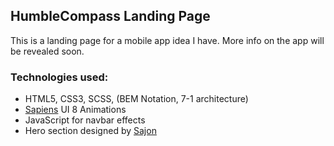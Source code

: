 ## HumbleCompass Landing Page

This is a landing page for a mobile app idea I have.
More info on the app will be revealed soon.

### Technologies used:

- HTML5, CSS3, SCSS, (BEM Notation, 7-1 architecture)
- [Sapiens](https://sapiens.ui8.net/1m4c6w7) UI 8 Animations
- JavaScript for navbar effects
- Hero section designed by [Sajon](https://gumroad.com/sajon)
